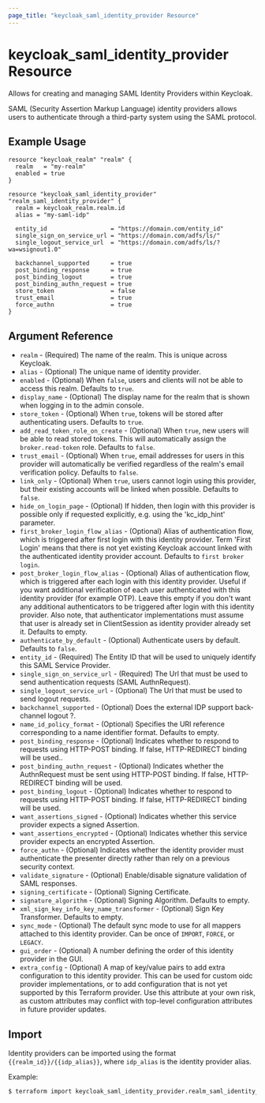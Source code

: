 ```yaml
---
page_title: "keycloak_saml_identity_provider Resource"
---
```


# keycloak\_saml\_identity\_provider Resource

Allows for creating and managing SAML Identity Providers within Keycloak.

SAML (Security Assertion Markup Language) identity providers allows users to authenticate through a third-party system using the SAML protocol.

## Example Usage

```hcl
resource "keycloak_realm" "realm" {
  realm   = "my-realm"
  enabled = true
}

resource "keycloak_saml_identity_provider" "realm_saml_identity_provider" {
  realm = keycloak_realm.realm.id
  alias = "my-saml-idp"

  entity_id                  = "https://domain.com/entity_id"
  single_sign_on_service_url = "https://domain.com/adfs/ls/"
  single_logout_service_url  = "https://domain.com/adfs/ls/?wa=wsignout1.0"

  backchannel_supported      = true
  post_binding_response      = true
  post_binding_logout        = true
  post_binding_authn_request = true
  store_token                = false
  trust_email                = true
  force_authn                = true
}
```

## Argument Reference

- `realm` - (Required) The name of the realm. This is unique across Keycloak.
- `alias` - (Optional) The unique name of identity provider.
- `enabled` - (Optional) When `false`, users and clients will not be able to access this realm. Defaults to `true`.
- `display_name` - (Optional) The display name for the realm that is shown when logging in to the admin console.
- `store_token` - (Optional) When `true`, tokens will be stored after authenticating users. Defaults to `true`.
- `add_read_token_role_on_create` - (Optional) When `true`, new users will be able to read stored tokens. This will automatically assign the `broker.read-token` role. Defaults to `false`.
- `trust_email` - (Optional) When `true`, email addresses for users in this provider will automatically be verified regardless of the realm's email verification policy. Defaults to `false`.
- `link_only` - (Optional) When `true`, users cannot login using this provider, but their existing accounts will be linked when possible. Defaults to `false`.
- `hide_on_login_page` - (Optional) If hidden, then login with this provider is possible only if requested explicitly, e.g. using the 'kc_idp_hint' parameter.
- `first_broker_login_flow_alias` - (Optional) Alias of authentication flow, which is triggered after first login with this identity provider. Term 'First Login' means that there is not yet existing Keycloak account linked with the authenticated identity provider account. Defaults to `first broker login`.
- `post_broker_login_flow_alias` - (Optional) Alias of authentication flow, which is triggered after each login with this identity provider. Useful if you want additional verification of each user authenticated with this identity provider (for example OTP). Leave this empty if you don't want any additional authenticators to be triggered after login with this identity provider. Also note, that authenticator implementations must assume that user is already set in ClientSession as identity provider already set it. Defaults to empty.
- `authenticate_by_default` - (Optional) Authenticate users by default. Defaults to `false`.
- `entity_id` - (Required) The Entity ID that will be used to uniquely identify this SAML Service Provider.
- `single_sign_on_service_url` - (Required) The Url that must be used to send authentication requests (SAML AuthnRequest).
- `single_logout_service_url` - (Optional) The Url that must be used to send logout requests.
- `backchannel_supported` - (Optional) Does the external IDP support back-channel logout ?.
- `name_id_policy_format` - (Optional) Specifies the URI reference corresponding to a name identifier format. Defaults to empty.
- `post_binding_response` - (Optional) Indicates whether to respond to requests using HTTP-POST binding. If false, HTTP-REDIRECT binding will be used..
- `post_binding_authn_request` - (Optional) Indicates whether the AuthnRequest must be sent using HTTP-POST binding. If false, HTTP-REDIRECT binding will be used.
- `post_binding_logout` - (Optional) Indicates whether to respond to requests using HTTP-POST binding. If false, HTTP-REDIRECT binding will be used.
- `want_assertions_signed` - (Optional) Indicates whether this service provider expects a signed Assertion.
- `want_assertions_encrypted` - (Optional) Indicates whether this service provider expects an encrypted Assertion.
- `force_authn` - (Optional) Indicates whether the identity provider must authenticate the presenter directly rather than rely on a previous security context.
- `validate_signature` - (Optional) Enable/disable signature validation of SAML responses.
- `signing_certificate` - (Optional) Signing Certificate.
- `signature_algorithm` - (Optional) Signing Algorithm. Defaults to empty.
- `xml_sign_key_info_key_name_transformer` - (Optional) Sign Key Transformer. Defaults to empty.
- `sync_mode` - (Optional) The default sync mode to use for all mappers attached to this identity provider. Can be once of `IMPORT`, `FORCE`, or `LEGACY`.
- `gui_order` - (Optional) A number defining the order of this identity provider in the GUI.
- `extra_config` - (Optional) A map of key/value pairs to add extra configuration to this identity provider. This can be used for custom oidc provider implementations, or to add configuration that is not yet supported by this Terraform provider. Use this attribute at your own risk, as custom attributes may conflict with top-level configuration attributes in future provider updates.

## Import

Identity providers can be imported using the format `{{realm_id}}/{{idp_alias}}`, where `idp_alias` is the identity provider alias.

Example:

```bash
$ terraform import keycloak_saml_identity_provider.realm_saml_identity_provider my-realm/my-saml-idp
```
